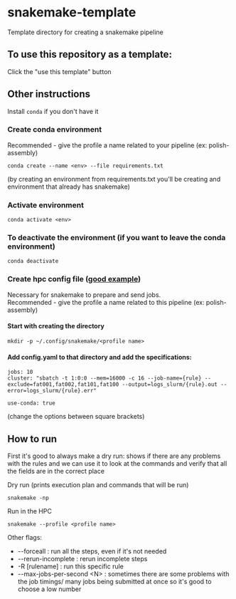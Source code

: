 # snakemake-template
Template directory for creating a snakemake pipeline

## To use this repository as a template:
Click the "use this template" button

## Other instructions
Install `conda` if you don't have it

### Create conda environment

Recommended - give the profile a name related to your pipeline (ex: polish-assembly)

```
conda create --name <env> --file requirements.txt
```

(by creating an environment from requirements.txt you'll be creating and environment that already has snakemake)
### Activate environment
```
conda activate <env>
```

### To deactivate the environment (if you want to leave the conda environment)
```
conda deactivate
```

### Create hpc config file ([good example](https://www.sichong.site/2020/02/25/snakemake-and-slurm-how-to-manage-workflow-with-resource-constraint-on-hpc/))

Necessary for snakemake to prepare and send jobs.   
Recommended - give the profile a name related to this pipeline (ex: polish-assembly)

#### Start with creating the directory
```
mkdir -p ~/.config/snakemake/<profile name>
```

#### Add config.yaml to that directory and add the specifications:
```
jobs: 10
cluster: "sbatch -t 1:0:0 --mem=16000 -c 16 --job-name={rule} --exclude=fat001,fat002,fat101,fat100 --output=logs_slurm/{rule}.out --error=logs_slurm/{rule}.err"

use-conda: true
```
(change the options between square brackets)

## How to run

First it's good to always make a dry run: shows if there are any problems with the rules and we can use it to look at the commands and verify that all the fields are in the correct place

Dry run (prints execution plan and commands that will be run)
```
snakemake -np 
```
Run in the HPC 
```
snakemake --profile <profile name>
```

Other flags:
- --forceall : run all the steps, even if it's not needed
- --rerun-incomplete : rerun incomplete steps
- -R [rulename] : run this specific rule
- --max-jobs-per-second \<N> : sometimes there are some problems with the job timings/ many jobs being submitted at once so it's good to choose a low number

